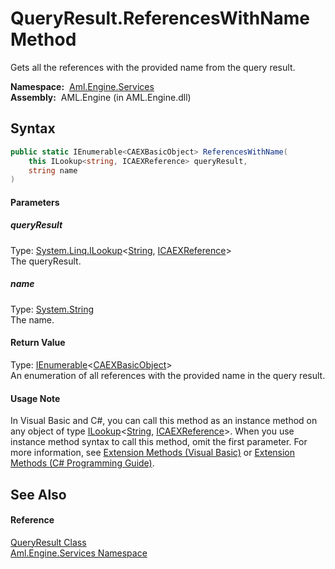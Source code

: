 QueryResult.ReferencesWithName Method
=====================================
Gets all the references with the provided name from the query result.

  **Namespace:**  [Aml.Engine.Services][1]  
  **Assembly:**  AML.Engine (in AML.Engine.dll)

Syntax
------

```csharp
public static IEnumerable<CAEXBasicObject> ReferencesWithName(
	this ILookup<string, ICAEXReference> queryResult,
	string name
)
```

#### Parameters

##### *queryResult*
Type: [System.Linq.ILookup][2]&lt;[String][3], [ICAEXReference][4]>  
The queryResult.

##### *name*
Type: [System.String][3]  
The name.

#### Return Value
Type: [IEnumerable][5]&lt;[CAEXBasicObject][6]>  
An enumeration of all references with the provided name in the query result.
#### Usage Note
In Visual Basic and C#, you can call this method as an instance method on any object of type [ILookup][2]&lt;[String][3], [ICAEXReference][4]>. When you use instance method syntax to call this method, omit the first parameter. For more information, see [Extension Methods (Visual Basic)][7] or [Extension Methods (C# Programming Guide)][8].

See Also
--------

#### Reference
[QueryResult Class][9]  
[Aml.Engine.Services Namespace][1]  

[1]: ../README.md
[2]: https://docs.microsoft.com/dotnet/api/system.linq.ilookup-2
[3]: https://docs.microsoft.com/dotnet/api/system.string
[4]: ../../Aml.Engine.Services.Interfaces/ICAEXReference/README.md
[5]: https://docs.microsoft.com/dotnet/api/system.collections.generic.ienumerable-1
[6]: ../../Aml.Engine.CAEX/CAEXBasicObject/README.md
[7]: https://docs.microsoft.com/dotnet/visual-basic/programming-guide/language-features/procedures/extension-methods
[8]: https://docs.microsoft.com/dotnet/csharp/programming-guide/classes-and-structs/extension-methods
[9]: README.md
[10]: https://www.automationml.org
[11]: ../../icons/logoShade.png